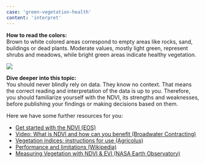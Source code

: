 ```yaml
---
case: 'green-vegetation-health'
content: 'interpret'
---
```


**How to read the colors:** \
Brown to white colored areas correspond to empty areas like rocks, sand, buildings or dead plants. Moderate values, mostly light green, represent shrubs and meadows, while bright green areas indicate healthy vegetation.

![](/img/ndvi-legend.png)

**Dive deeper into this topic:** \
You should never blindly rely on data. They know no context. That means the correct reading and interpretation of the data is up to you. Therefore, you should familiarize yourself with the NDVI, its strengths and weaknesses, before publishing your findings or making decisions based on them.

Here we have some further resources for you:

- [Get started with the NDVI (EOS)](https://eos.com/make-an-analysis/ndvi/)
- [Video: What is NDVI and how can you benefit (Broadwater Contracting)](https://www.youtube.com/watch?v=xgykmNUwRjw)
- [Vegetation indices: instructions for use (Agricolus)](https://www.agricolus.com/en/indici-vegetazione-ndvi-ndmi-istruzioni-luso/)
- [Performance and limitations (Wikipedia)](https://en.wikipedia.org/wiki/Normalized_difference_vegetation_index#Performance_and_limitations)
- [Measuring Vegetation with NDVI & EVI (NASA Earth Observatory)](https://www.earthobservatory.nasa.gov/features/MeasuringVegetation)